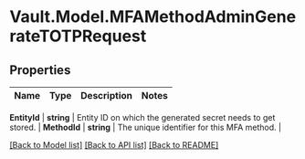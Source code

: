 # Vault.Model.MFAMethodAdminGenerateTOTPRequest

## Properties

Name | Type | Description | Notes
------------ | ------------- | ------------- | -------------

**EntityId** | **string** | Entity ID on which the generated secret needs to get stored. | **MethodId** | **string** | The unique identifier for this MFA method. | 

[[Back to Model list]](../README.md#documentation-for-models) [[Back to API list]](../README.md#documentation-for-api-endpoints) [[Back to README]](../README.md)

